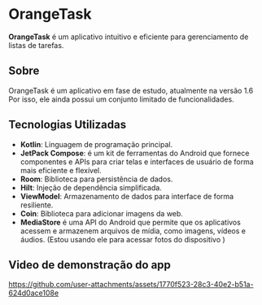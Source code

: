 # OrangeTask

**OrangeTask** é um aplicativo intuitivo e eficiente para gerenciamento de listas de tarefas.

## Sobre

OrangeTask é um aplicativo em fase de estudo, atualmente na versão 1.6 Por isso, ele ainda possui um conjunto limitado de funcionalidades.

## Tecnologias Utilizadas
- **Kotlin**: Linguagem de programação principal.
- **JetPack Compose**: é um kit de ferramentas do Android que fornece componentes e APIs para criar telas e interfaces de usuário de forma mais eficiente e flexível.
- **Room**: Biblioteca para persistência de dados.
- **Hilt**: Injeção de dependência simplificada.
- **ViewModel**: Armazenamento de dados para interface de forma resiliente.
- **Coin**: Biblioteca para adicionar imagens da web.
- **MediaStore** é uma API do Android que permite que os aplicativos acessem e armazenem arquivos de mídia, como imagens, vídeos e áudios.
  (Estou usando ele para acessar fotos do dispositivo )

## Video de demonstração do app








https://github.com/user-attachments/assets/1770f523-28c3-40e2-b51a-624d0ace108e


